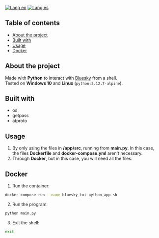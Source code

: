 [![Lang en](https://img.shields.io/badge/lang-en-blue?style=flat)](https://github.com/ian-ani/bluesky_sh/blob/main/README.md)
[![Lang es](https://img.shields.io/badge/lang-es-red?style=flat)](https://github.com/ian-ani/bluesky_sh/blob/main/README.es.md)

## Table of contents

- [About the project](#About-the-project)
- [Built with](#Built-with)
- [Usage](#Usage)
- [Docker](#Docker)

## About the project

Made with **Python** to interact with [Bluesky](https://docs.bsky.app/docs/get-started) from a shell.  
Tested on **Windows 10** and **Linux** (``python:3.12.7-alpine``).

## Built with

- os
- getpass
- atproto

## Usage

1. By only using the files in **/app/src**, running from **main.py**. In this case, the files **Dockerfile** and
**docker-compose.yml** aren't necessary.
2. Through **Docker**, but in this case, you will need all the files.

## Docker

1. Run the container:

```sh
docker-compose run --name bluesky_txt python_app sh
```

2. Run the program:

```sh
python main.py
```

3. Exit the shell:

```sh
exit
```
